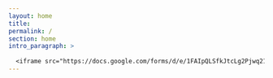```yaml
---
layout: home
title: 
permalink: /
section: home
intro_paragraph: >
  
  <iframe src="https://docs.google.com/forms/d/e/1FAIpQLSfkJtcLg2Pjwq21QovfngKKsV9IbHPWrZfCzY8JxGrELdue_A/viewform?embedded=true" width="500" height="630" frameborder="0" marginheight="0" marginwidth="0">Carregando…</iframe>
---
```





